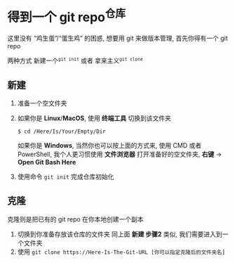 # 得到一个 git repo<sup>仓库</sup>

这里没有 “鸡生蛋”/“蛋生鸡” 的困惑, 想要用 git 来做版本管理, 首先你得有一个 git repo

两种方式 新建一个<sup>`git init`</sup> 或者 拿来主义<sup>`git clone`</sup>

## 新建

1. 准备一个空文件夹

2. 如果你是 **Linux**/**MacOS**, 使用 **终端工具** 切换到该文件夹
   ```shell
   $ cd /Here/Is/Your/Empty/Dir
   ```

   如果你是 **Windows**, 当然你也可以按上面的方式来, 使用 CMD 或者 PowerShell, 我个人更习惯使用 **文件浏览器** 打开准备好的空文件夹, **右键** -> **Open Git Bash Here**

3. 使用命令 `git init` 完成仓库初始化

## 克隆

克隆则是把已有的 git repo 在你本地创建一个副本

1. 切换到你准备存放该仓库的文件夹
   同上面 **新建 步骤2** 类似, 我们需要进入到一个文件夹
2. 使用 `git clone https://Here-Is-The-Git-URL [你可以指定克隆后的文件夹名]` 